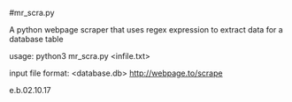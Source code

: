 #mr_scra.py

A python webpage scraper that uses regex expression to extract data for a database table

usage:
	python3 mr_scra.py <infile.txt>

input file format:
	<database.db>
	<http://webpage.to/scrape>

e.b.02.10.17

